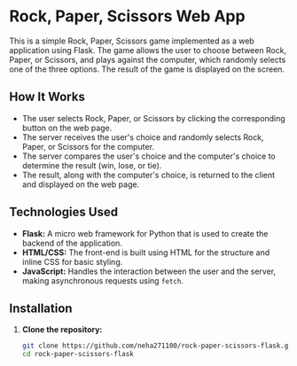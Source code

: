 # Rock, Paper, Scissors Web App

This is a simple Rock, Paper, Scissors game implemented as a web application using Flask. The game allows the user to choose between Rock, Paper, or Scissors, and plays against the computer, which randomly selects one of the three options. The result of the game is displayed on the screen.

## How It Works

- The user selects Rock, Paper, or Scissors by clicking the corresponding button on the web page.
- The server receives the user's choice and randomly selects Rock, Paper, or Scissors for the computer.
- The server compares the user's choice and the computer's choice to determine the result (win, lose, or tie).
- The result, along with the computer's choice, is returned to the client and displayed on the web page.

## Technologies Used

- **Flask:** A micro web framework for Python that is used to create the backend of the application.
- **HTML/CSS:** The front-end is built using HTML for the structure and inline CSS for basic styling.
- **JavaScript:** Handles the interaction between the user and the server, making asynchronous requests using `fetch`.

## Installation

1. **Clone the repository:**
   ```bash
   git clone https://github.com/neha271100/rock-paper-scissors-flask.git
   cd rock-paper-scissors-flask
